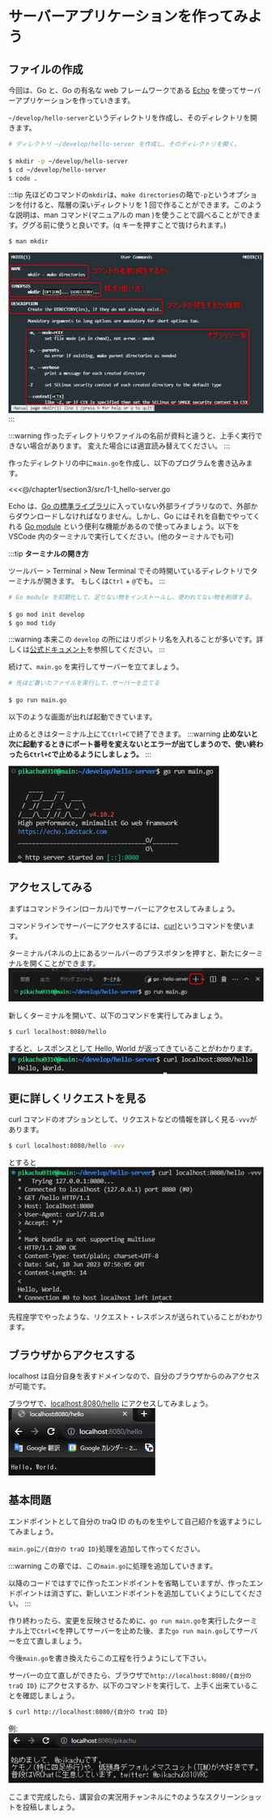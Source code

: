 # サーバーアプリケーションを作ってみよう

## ファイルの作成

今回は、Go と、Go の有名な web フレームワークである [Echo](https://echo.labstack.com/) を使ってサーバーアプリケーションを作っていきます。

`~/develop/hello-server`というディレクトリを作成し、そのディレクトリを開きます。
```bash
# ディレクトリ ~/develop/hello-server を作成し、そのディレクトリを開く。

$ mkdir -p ~/develop/hello-server
$ cd ~/develop/hello-server
$ code .
```
:::tip
先ほどのコマンドの`mkdir`は、`make directories`の略で`-p`というオプションを付けると、階層の深いディレクトリを 1 回で作ることができます。このような説明は、man コマンド(マニュアルの man )を使うことで調べることができます。ググる前に使うと良いです。(q キーを押すことで抜けられます。)
```bash
$ man mkdir
```
![](assets/mannual.png)
:::

:::warning
作ったディレクトリやファイルの名前が資料と違うと、上手く実行できない場合があります。
変えた場合には適宜読み替えてください。
:::

作ったディレクトリの中に`main.go`を作成し、以下のプログラムを書き込みます。

<<<@/chapter1/section3/src/1-1_hello-server.go

Echo は、[Go の標準ライブラリ](https://pkg.go.dev/std)に入っていない外部ライブラリなので、外部からダウンロードしなければなりません。しかし、Go にはそれを自動でやってくれる [Go module](https://go.dev/doc/tutorial/create-module) という便利な機能があるので使ってみましょう。以下を VSCode 内のターミナルで実行してください。(他のターミナルでも可)

:::tip
**ターミナルの開き方**

ツールバー > Terminal > New Terminal でその時開いているディレクトリでターミナルが開きます。
もしくは`Ctrl` + `@`でも。
:::

```bash
# Go module を初期化して、足りない物をインストールし、使われてない物を削除する。

$ go mod init develop
$ go mod tidy
```

:::warning
本来この `develop` の所にはリポジトリ名を入れることが多いです。詳しくは[公式ドキュメント](https://go.dev/doc/modules/managing-dependencies#naming_module)を参照してください。
:::

続けて、`main.go` を実行してサーバーを立てましょう。
```bash
# 先ほど書いたファイルを実行して、サーバーを立てる

$ go run main.go
```

以下のような画面が出れば起動できています。

止めるときはターミナル上にて`Ctrl+C`で終了できます。
:::warning
**止めないと次に起動するときにポート番号を変えないとエラーが出てしまうので、使い終わったら`Ctrl+C`で止めるようにしましょう。**
:::

![](assets/hello_server.png)


## アクセスしてみる

まずはコマンドライン(ローカル)でサーバーにアクセスしてみましょう。

コマンドラインでサーバーにアクセスするには、[curl](https://curl.se/)というコマンドを使います。

ターミナルパネルの上にあるツールバーのプラスボタンを押すと、新たにターミナルを開くことができます。
![](assets/plus_button.png)

新しくターミナルを開いて、以下のコマンドを実行してみましょう。

```bash
$ curl localhost:8080/hello
```

すると、レスポンスとして Hello, World が返ってきていることがわかります。
![](assets/hello_server_success.png)

## 更に詳しくリクエストを見る

curl コマンドのオプションとして、リクエストなどの情報を詳しく見る`-vvv`があります。

```bash
$ curl localhost:8080/hello -vvv
```

とすると
![](assets/hello_server_detail.png)

先程座学でやったような、リクエスト・レスポンスが送られていることがわかります。

## ブラウザからアクセスする

localhost は自分自身を表すドメインなので、自分のブラウザからのみアクセスが可能です。

ブラウザで、<a href='http://localhost:8080/hello' target="_blank" rel="noopener noreferrer">localhost:8080/hello</a> にアクセスしてみましょう。
![](assets/hello_server_localhost.png)

## 基本問題
エンドポイントとして自分の traQ ID のものを生やして自己紹介を返すようにしてみましょう。

`main.go`に`/{自分の traQ ID}`処理を追加して作ってください。

:::warning
この章では、この`main.go`に処理を追加していきます。

以降のコードではすでに作ったエンドポイントを省略していますが、作ったエンドポイントは消さずに、新しいエンドポイントを追加していくようにしてください。
:::

作り終わったら、変更を反映させるために、`go run main.go`を実行したターミナル上で`Ctrl+C`を押してサーバーを止めた後、また`go run main.go`してサーバーを立て直しましょう。

今後`main.go`を書き換えたらこの工程を行うようにして下さい。

サーバーの立て直しができたら、ブラウザで`http://localhost:8080/{自分の traQ ID}` にアクセスするか、以下のコマンドを実行して、上手く出来ていることを確認しましょう。
```bash
$ curl http://localhost:8080/{自分の traQ ID}
```

例:
![](assets/hello_server_me.png)

ここまで完成したら、講習会の実況用チャンネルに↑のようなスクリーンショットを投稿しましょう。
